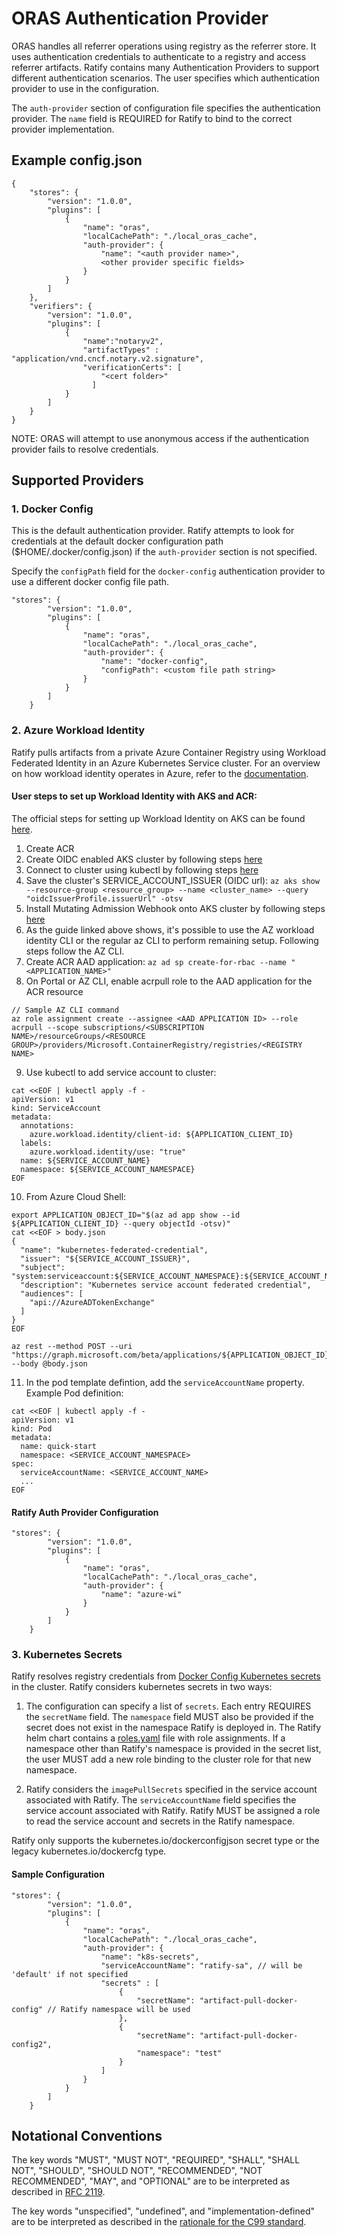 # ORAS Authentication Provider

ORAS handles all referrer operations using registry as the referrer store. It uses authentication credentials to authenticate to a registry and access referrer artifacts. Ratify contains many Authentication Providers to support different authentication scenarios. The user specifies which authentication provider to use in the configuration.

The `auth-provider` section of configuration file specifies the authentication provider. The `name` field is REQUIRED for Ratify to bind to the correct provider implementation. 

## Example config.json
```
{
    "stores": {
        "version": "1.0.0",
        "plugins": [
            {
                "name": "oras",
                "localCachePath": "./local_oras_cache",
                "auth-provider": {
                    "name": "<auth provider name>",
                    <other provider specific fields>
                }
            }
        ]
    },
    "verifiers": {
        "version": "1.0.0",
        "plugins": [
            {
                "name":"notaryv2",
                "artifactTypes" : "application/vnd.cncf.notary.v2.signature",
                "verificationCerts": [
                    "<cert folder>"
                  ]
            }  
        ]
    }
}
```


NOTE: ORAS will attempt to use anonymous access if the authentication provider fails to resolve credentials.

## Supported Providers

### 1. Docker Config
This is the default authentication provider. Ratify attempts to look for credentials at the default docker configuration path ($HOME/.docker/config.json) if the `auth-provider` section is not specified.

Specify the `configPath` field for the `docker-config` authentication provider to use a different docker config file path. 

```
"stores": {
        "version": "1.0.0",
        "plugins": [
            {
                "name": "oras",
                "localCachePath": "./local_oras_cache",
                "auth-provider": {
                    "name": "docker-config",
                    "configPath": <custom file path string>
                }
            }
        ]
    }
```

### 2. Azure Workload Identity
Ratify pulls artifacts from a private Azure Container Registry using Workload Federated Identity in an Azure Kubernetes Service cluster. For an overview on how workload identity operates in Azure, refer to the [documentation](https://docs.microsoft.com/en-us/azure/active-directory/develop/workload-identity-federation). 

#### User steps to set up Workload Identity with AKS and ACR:

The official steps for setting up Workload Identity on AKS can be found [here](https://azure.github.io/azure-workload-identity/docs/quick-start.html).  

1. Create ACR
2. Create OIDC enabled AKS cluster by following steps [here](https://docs.microsoft.com/en-us/azure/aks/cluster-configuration#oidc-issuer-preview)
3. Connect to cluster using kubectl by following steps [here](https://docs.microsoft.com/en-us/azure/aks/tutorial-kubernetes-deploy-cluster?tabs=azure-cli#connect-to-cluster-using-kubectl)
4. Save the cluster's SERVICE_ACCOUNT_ISSUER (OIDC url): `az aks show --resource-group <resource_group> --name <cluster_name> --query "oidcIssuerProfile.issuerUrl" -otsv`
5. Install Mutating Admission Webhook onto AKS cluster by following steps [here](https://azure.github.io/azure-workload-identity/docs/installation/mutating-admission-webhook.html)
6. As the guide linked above shows, it's possible to use the AZ workload identity CLI or the regular az CLI to perform remaining setup. Following steps follow the AZ CLI.
7. Create ACR AAD application: `az ad sp create-for-rbac --name "<APPLICATION_NAME>"`
8. On Portal or AZ CLI, enable acrpull role to the AAD application for the ACR resource
```
// Sample AZ CLI command
az role assignment create --assignee <AAD APPLICATION ID> --role acrpull --scope subscriptions/<SUBSCRIPTION NAME>/resourceGroups/<RESOURCE GROUP>/providers/Microsoft.ContainerRegistry/registries/<REGISTRY NAME>
```
9. Use kubectl to add service account to cluster: 
```
cat <<EOF | kubectl apply -f -
apiVersion: v1
kind: ServiceAccount
metadata:
  annotations:
    azure.workload.identity/client-id: ${APPLICATION_CLIENT_ID}
  labels:
    azure.workload.identity/use: "true"
  name: ${SERVICE_ACCOUNT_NAME}
  namespace: ${SERVICE_ACCOUNT_NAMESPACE}
EOF
```
10. From Azure Cloud Shell: 
```
export APPLICATION_OBJECT_ID="$(az ad app show --id ${APPLICATION_CLIENT_ID} --query objectId -otsv)"
cat <<EOF > body.json
{
  "name": "kubernetes-federated-credential",
  "issuer": "${SERVICE_ACCOUNT_ISSUER}",
  "subject": "system:serviceaccount:${SERVICE_ACCOUNT_NAMESPACE}:${SERVICE_ACCOUNT_NAME}",
  "description": "Kubernetes service account federated credential",
  "audiences": [
    "api://AzureADTokenExchange"
  ]
}
EOF

az rest --method POST --uri "https://graph.microsoft.com/beta/applications/${APPLICATION_OBJECT_ID}/federatedIdentityCredentials" --body @body.json
```
11. In the pod template defintion, add the `serviceAccountName` property. Example Pod definition:
```
cat <<EOF | kubectl apply -f -
apiVersion: v1
kind: Pod
metadata:
  name: quick-start
  namespace: <SERVICE_ACCOUNT_NAMESPACE>
spec:
  serviceAccountName: <SERVICE_ACCOUNT_NAME>
  ...
EOF
```

#### Ratify Auth Provider Configuration
```
"stores": {
        "version": "1.0.0",
        "plugins": [
            {
                "name": "oras",
                "localCachePath": "./local_oras_cache",
                "auth-provider": {
                    "name": "azure-wi"
                }
            }
        ]
    }
```

### 3. Kubernetes Secrets
Ratify resolves registry credentials from [Docker Config Kubernetes secrets](https://kubernetes.io/docs/concepts/configuration/secret/#docker-config-secrets) in the cluster. Ratify considers kubernetes secrets in two ways:
1. The configuration can specify a list of `secrets`. Each entry REQUIRES the `secretName` field. The `namespace` field MUST also be provided if the secret does not exist in the namespace Ratify is deployed in. The Ratify helm chart contains a [roles.yaml](https://github.com/deislabs/ratify/blob/main/charts/ratify/templates/roles.yaml) file with role assignments. If a namespace other than Ratify's namespace is provided in the secret list, the user MUST add a new role binding to the cluster role for that new namespace.

2. Ratify considers the `imagePullSecrets` specified in the service account associated with Ratify. The `serviceAccountName` field specifies the service account associated with Ratify. Ratify MUST be assigned a role to read the service account and secrets in the Ratify namespace.

Ratify only supports the kubernetes.io/dockerconfigjson secret type or the legacy kubernetes.io/dockercfg type.  

#### Sample Configuration
```
"stores": {
        "version": "1.0.0",
        "plugins": [
            {
                "name": "oras",
                "localCachePath": "./local_oras_cache",
                "auth-provider": {
                    "name": "k8s-secrets",
                    "serviceAccountName": "ratify-sa", // will be 'default' if not specified
                    "secrets" : [
                        {
                            "secretName": "artifact-pull-docker-config" // Ratify namespace will be used 
                        },
                        {
                            "secretName": "artifact-pull-docker-config2",
                            "namespace": "test"
                        }
                    ]
                }
            }
        ]
    }
```

## Notational Conventions

The key words "MUST", "MUST NOT", "REQUIRED", "SHALL", "SHALL NOT", "SHOULD", "SHOULD NOT", "RECOMMENDED", "NOT RECOMMENDED", "MAY", and "OPTIONAL" are to be interpreted as described in [RFC 2119](http://tools.ietf.org/html/rfc2119).

The key words "unspecified", "undefined", and "implementation-defined" are to be interpreted as described in the [rationale for the C99 standard](http://www.open-std.org/jtc1/sc22/wg14/www/C99RationaleV5.10.pdf#page=18).
